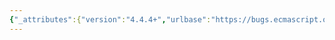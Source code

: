 ```yaml
---
{"_attributes":{"version":"4.4.4+","urlbase":"https://bugs.ecmascript.org/","maintainer":"dherman@mozilla.com"},"bug":{"bug_id":3390,"creation_ts":"2014-11-18 11:07:00 -0800","short_desc":"Annex E incorrect pluralisation","delta_ts":"2014-12-07 14:35:05 -0800","product":"Draft for 6th Edition","component":"editorial issue","version":"Rev 28: October 14, 2014 Draft","rep_platform":"All","op_sys":"All","bug_status":"RESOLVED","resolution":"FIXED","priority":"Normal","bug_severity":"trivial","everconfirmed":true,"reporter":{"uid":"bugs.ecmascript","name":"Michael Ficarra"},"assigned_to":{"uid":"allen","name":"Allen Wirfs-Brock"},"long_desc":[{"commentid":10662,"comment_count":0,"who":{"uid":"bugs.ecmascript","name":"Michael Ficarra"},"bug_when":"2014-11-18 11:07:50 -0800","thetext":"Annex E includes an item starting with \"12.2.5.1: Early error relating to duplicate property names ...\". It would be better as \"12.2.5.1: Early errors relating to duplicate property names ...\"."},{"commentid":10718,"comment_count":1,"who":{"uid":"allen","name":"Allen Wirfs-Brock"},"bug_when":"2014-12-03 17:58:36 -0800","thetext":"how about \"The early errors...\"\n\nfixed in rev29 editor's draft"},{"commentid":10893,"comment_count":2,"who":{"uid":"allen","name":"Allen Wirfs-Brock"},"bug_when":"2014-12-07 14:35:05 -0800","thetext":"fixed in rev29"}]}}
---
```

